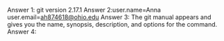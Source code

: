 Answer 1: git version 2.17.1
Answer 2:user.name=Anna
         user.email=ah874618@ohio.edu
Answer 3: The git manual appears and gives you the name, synopsis, description, and options for the command.
Answer 4: